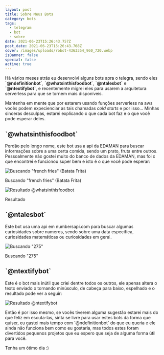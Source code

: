 ```yaml
---
layout: post
title: Sobre Meus Bots
category: bots
tags:
  - telegram
  - bot
  - sobre
date: 2021-06-23T15:26:43.757Z
post_date: 2021-06-23T15:26:43.768Z
cover: /images/uploads/robot-4363354_960_720.webp
isBanner: false
special: false
active: true
---
```

Há vários meses atrás eu desenvolvi alguns bots apra o telegra, sendo eles **\`@ndefinitionbot\`**, **\`@whatsinthisfoodbot\`**, **\`@ntalesbot\`** e **\`@ntextifybot\`**, e recentemente migrei eles para usarem a arquitetura serverless para que se tornem mais disponíveis.

Mantenha em mente que por estarem usando funções serverless na aws vocês podem expecienciar as tais chamadas *cold starts* e por isso... Minhas sinceras desculpas, estarei explicando o que cada bot faz e o que você pode esperar deles.

## \`@whatsinthisfoodbot\`

Perdão pelo longo nome, este bot usa a api da EDAMAN para buscar informações sobre a uma certa comida, sendo um prato, fruta entre outros. Pessoalmente não gostei muito do banco de dados da EDAMAN, mas foi o que encontrei e funcionou super bem e isto é o que você pode esperar:

![Buscando "french fries" (Batata Frita)](https://telegra.ph/file/dd7fcc3a25e24e0d88064.png "Buscando \"french fries\" (Batata Frita)")

Buscando "french fries" (Batata Frita)

![Resultado @whatsinthisfoodbot](https://telegra.ph/file/108e6b4b35734274bddcf.png "Resultado @whatsinthisfoodbot")

Resultado

## \`@ntalesbot\`

Este bot usa uma api em numbersapi.com para buscar algumas curiosidades sobre numeros, sendo sobre uma data especifica, curiosidades matemáticas ou curiosidades em geral.

![Buscando "275"](https://telegra.ph/file/a0328b17abc166020ca88.png "Buscando \"275\"")

Buscando "275"

## \`@ntextifybot\`

Este é o bot mais inútil que criei dentre todos os outros, ele apenas altera o texto enviado o tornando minúsculo, de cabeça para baixo, espelhado e o resultado pode ver a seguir:

![Resultado @ntextifybot](https://telegra.ph/file/f6c1386d60a53d350643f.png "Resultado @ntextifybot")

Então é por isso mesmo, se vocês tiverem alguma sugestão estarei mais do que feliz em escuta-las, sinta se livre para usar estes bots da forma que quiser, eu gastei mais tempo com \`@ndefinitionbot\` do que eu queria e ele ainda não funciona bem como eu gostaria, mas todos estes foram divertidos pequenos projetos que eu espero que seja de alguma forma útil para você.

Tenha um ótimo dia :)